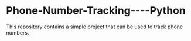 # Phone-Number-Tracking----Python
This repository contains a simple project that can be used to track phone numbers.
